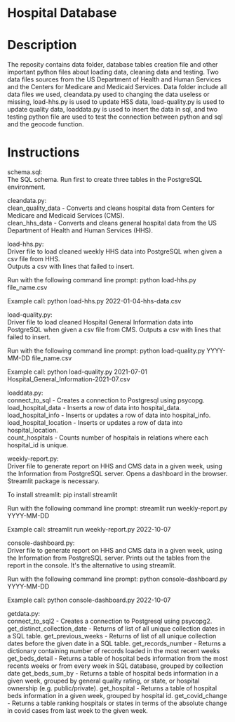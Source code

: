 # Hospital Database

# Description

The reposity contains data folder, database tables creation file and other important python files about loading data, cleaning data and testing. Two data files sources from the US Department of Health and Human Services and the Centers for Medicare and Medicaid Services. Data folder include all data files we used, cleandata.py used to changing the data useless or missing, load-hhs.py is used to update HSS data, load-quality.py is used to update quality data, loaddata.py is used to insert the data in sql, and two testing python file are used to test the connection between python and sql and the geocode function.

# Instructions

schema.sql:  
The SQL schema. Run first to create three tables in the PostgreSQL environment.

cleandata.py:  
clean_quality_data - Converts and cleans hospital data from Centers for Medicare and Medicaid Services (CMS).  
clean_hhs_data - Converts and cleans general hospital data from the US Department of Health and Human Services (HHS).  

load-hhs.py:  
Driver file to load cleaned weekly HHS data into PostgreSQL when given a csv file from HHS.  
Outputs a csv with lines that failed to insert.

Run with the following command line prompt:
  python load-hhs.py file_name.csv

Example call:
  python load-hhs.py 2022-01-04-hhs-data.csv

load-quality.py:  
Driver file to load cleaned Hospital General Information data into PostgreSQL when given a csv file from CMS.
Outputs a csv with lines that failed to insert.

Run with the following command line prompt:
  python load-quality.py YYYY-MM-DD file_name.csv

Example call:
  python load-quality.py 2021-07-01 Hospital_General_Information-2021-07.csv

loaddata.py:  
connect_to_sql - Creates a connection to Postgresql using psycopg.
load_hospital_data - Inserts a row of data into hospital_data.
load_hospital_info - Inserts or updates a row of data into hospital_info.  
load_hospital_location - Inserts or updates a row of data into hospital_location.  
count_hospitals - Counts number of hospitals in relations where each hospital_id is unique.

weekly-report.py:  
Driver file to generate report on HHS and CMS data in a given week, using the Information from PostgreSQL server.
Opens a dashboard in the browser. Streamlit package is necessary. 

To install streamlit:
  pip install streamlit

Run with the following command line prompt:
  streamlit run weekly-report.py YYYY-MM-DD

Example call:
  streamlit run weekly-report.py 2022-10-07

console-dashboard.py:  
Driver file to generate report on HHS and CMS data in a given week, using the Information from PostgreSQL server.
Prints out the tables from the report in the console. It's the alternative to using streamlit.

Run with the following command line prompt:
  python console-dashboard.py YYYY-MM-DD

Example call:
  python console-dashboard.py 2022-10-07

getdata.py:  
connect_to_sql2 - Creates a connection to Postgresql using psycopg2.
get_distinct_collection_date - Returns of list of all unique collection dates in a SQL table. 
get_previous_weeks - Returns of list of all unique collection dates before the given date in a SQL table. 
get_records_number - Returns a dictionary containing number of records loaded in the most recent weeks
get_beds_detail - Returns a table of hospital beds information from the most recents weeks or from every week in SQL database, grouped by collection date
get_beds_sum_by - Returns a table of hospital beds information in a given week, grouped by general quality rating, or state, or hospital ownership (e.g. public/private).
get_hospital - Returns a table of hospital beds information in a given week, grouped by hospital id.
get_covid_change - Returns a table ranking hospitals or states in terms of the absolute change in covid cases from last week to the given week.